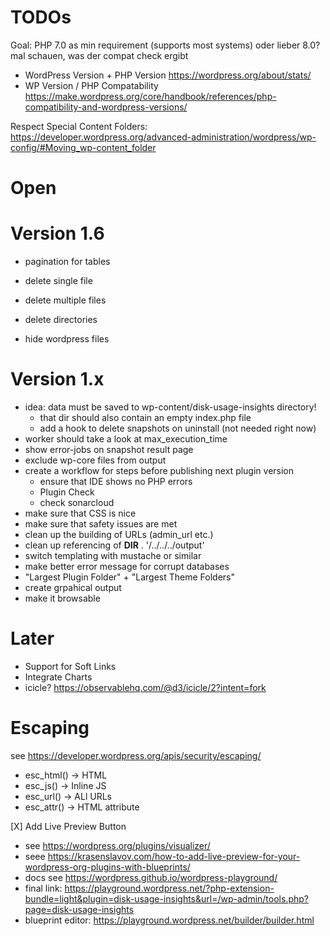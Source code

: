 # TODOs

Goal: PHP 7.0 as min requirement (supports most systems)
    oder lieber 8.0?
    mal schauen, was der compat check ergibt

- WordPress Version + PHP Version https://wordpress.org/about/stats/
- WP Version / PHP Compatability https://make.wordpress.org/core/handbook/references/php-compatibility-and-wordpress-versions/


Respect Special Content Folders:
    https://developer.wordpress.org/advanced-administration/wordpress/wp-config/#Moving_wp-content_folder


# Open

# Version 1.6
- pagination for tables

- delete single file
- delete multiple files
- delete directories
- hide wordpress files


# Version 1.x
- idea: data must be saved to wp-content/disk-usage-insights directory!
    - that dir should also contain an empty index.php file
    - add a hook to delete snapshots on uninstall (not needed right now)
- worker should take a look at max_execution_time
- show error-jobs on snapshot result page
- exclude wp-core files from output
- create a workflow for steps before publishing next plugin version
    - ensure that IDE shows no PHP errors
    - Plugin Check
    - check sonarcloud
- make sure that CSS is nice
- make sure that safety issues are met
- clean up the building of URLs (admin_url etc.)
- clean up referencing of __DIR__ . '/../../../output'
- switch templating with mustache or similar
- make better error message for corrupt databases
- "Largest Plugin Folder" + "Largest Theme Folders"
- create grpahical output
- make it browsable

# Later
- Support for Soft Links
- Integrate Charts
 - icicle? https://observablehq.com/@d3/icicle/2?intent=fork


# Escaping
see https://developer.wordpress.org/apis/security/escaping/
- esc_html()    -> HTML
- esc_js()      -> Inline JS
- esc_url()     -> ALl URLs
- esc_attr()    -> HTML attribute


[X] Add Live Preview Button
 - see https://wordpress.org/plugins/visualizer/
 - seee https://krasenslavov.com/how-to-add-live-preview-for-your-wordpress-org-plugins-with-blueprints/
 - docs see https://wordpress.github.io/wordpress-playground/
 - final link: https://playground.wordpress.net/?php-extension-bundle=light&plugin=disk-usage-insights&url=/wp-admin/tools.php?page=disk-usage-insights
 - blueprint editor: https://playground.wordpress.net/builder/builder.html
